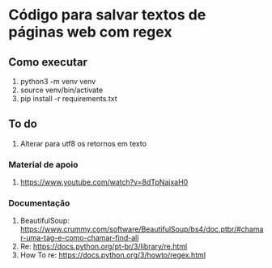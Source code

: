 # Código para salvar textos de páginas web com regex

## Como executar

1. python3 -m venv venv
2. source venv/bin/activate
3. pip install -r requirements.txt

## To do
1. Alterar para utf8 os retornos em texto

### Material de apoio
1. https://www.youtube.com/watch?v=8dTpNajxaH0

### Documentação

1. BeautifulSoup: <https://www.crummy.com/software/BeautifulSoup/bs4/doc.ptbr/#chamar-uma-tag-e-como-chamar-find-all>
2. Re: https://docs.python.org/pt-br/3/library/re.html
3. How To re: https://docs.python.org/3/howto/regex.html

